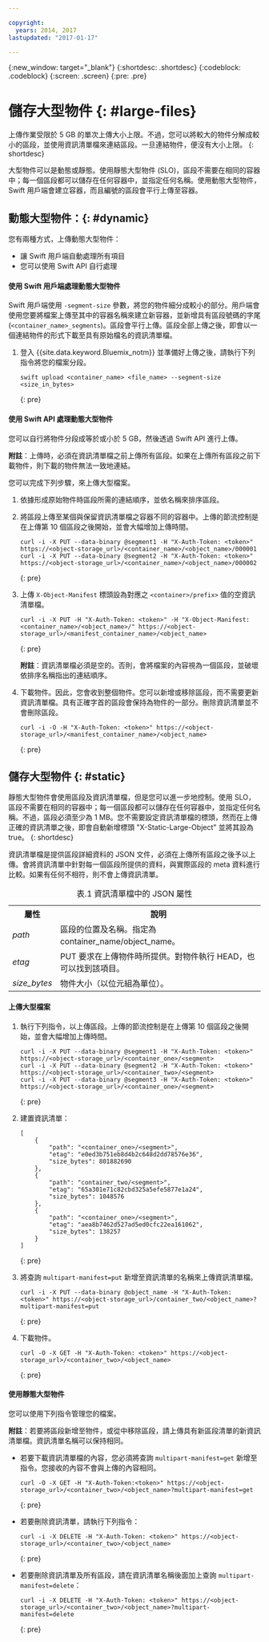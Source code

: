 ```yaml
---

copyright:
  years: 2014, 2017
lastupdated: "2017-01-17"

---
```

{:new_window: target="_blank"}
{:shortdesc: .shortdesc}
{:codeblock: .codeblock}
{:screen: .screen}
{:pre: .pre}


# 儲存大型物件 {: #large-files}

上傳作業受限於 5 GB 的單次上傳大小上限。不過，您可以將較大的物件分解成較小的區段，並使用資訊清單檔來連結區段。一旦連結物件，便沒有大小上限。
{: shortdesc}

大型物件可以是動態或靜態。使用靜態大型物件 (SLO)，區段不需要在相同的容器中；每一個區段都可以儲存在任何容器中，並指定任何名稱。使用動態大型物件，Swift 用戶端會建立容器，而且編號的區段會平行上傳至容器。


## 動態大型物件：{: #dynamic}

您有兩種方式，上傳動態大型物件：
  * 讓 Swift 用戶端自動處理所有項目
  * 您可以使用 Swift API 自行處理

#### 使用 Swift 用戶端處理動態大型物件

Swift 用戶端使用 `-segment-size` 參數，將您的物件細分成較小的部分。用戶端會使用您要將檔案上傳至其中的容器名稱來建立新容器，並新增具有區段號碼的字尾 (`<container_name>_segments`)。區段會平行上傳。區段全部上傳之後，即會以一個連結物件的形式下載至具有原始檔名的資訊清單檔。

1. 登入 {{site.data.keyword.Bluemix_notm}} 並準備好上傳之後，請執行下列指令將您的檔案分段。
    ```
    swift upload <container_name> <file_name> --segment-size <size_in_bytes>
    ```
    {: pre}

#### 使用 Swift API 處理動態大型物件

您可以自行將物件分段成等於或小於 5 GB，然後透過 Swift API 進行上傳。

**附註**：上傳時，必須在資訊清單檔之前上傳所有區段。如果在上傳所有區段之前下載物件，則下載的物件無法一致地連結。

您可以完成下列步驟，來上傳大型檔案。

1. 依據形成原始物件時區段所需的連結順序，並依名稱來排序區段。
2. 將區段上傳至某個與保留資訊清單檔之容器不同的容器中。上傳的節流控制是在上傳第 10 個區段之後開始，並會大幅增加上傳時間。  

    ```
    curl -i -X PUT --data-binary @segment1 -H "X-Auth-Token: <token>" https://<object-storage_url>/<container_name>/<object_name>/000001
    curl -i -X PUT --data-binary @segment2 -H "X-Auth-Token: <token>" https://<object-storage_url>/<container_name>/<object_name>/000002
    ```
    {: pre}

3. 上傳 `X-Object-Manifest` 標頭設為對應之 `<container>/prefix>` 值的空資訊清單檔。

    ```
    curl -i -X PUT -H "X-Auth-Token: <token>" -H "X-Object-Manifest: <container_name>/<object_name>/" https://<object-storage_url>/<manifest_container_name>/<object_name>
    ```
    {: pre}

    **附註**：資訊清單檔必須是空的。否則，會將檔案的內容視為一個區段，並破壞依排序名稱指出的連結順序。
4. 下載物件。因此，您會收到整個物件。您可以新增或移除區段，而不需要更新資訊清單檔。具有正確字首的區段會保持為物件的一部分。刪除資訊清單並不會刪除區段。

    ```
    curl -i -O -H "X-Auth-Token: <token>" https://<object-storage_url>/<manifest_container_name>/<object_name>
    ```
    {: pre}


## 儲存大型物件 {: #static}

靜態大型物件會使用區段及資訊清單檔，但是您可以進一步地控制。使用 SLO，區段不需要在相同的容器中；每一個區段都可以儲存在任何容器中，並指定任何名稱。不過，區段必須至少為 1 MB。您不需要設定資訊清單檔的標頭，然而在上傳正確的資訊清單之後，即會自動新增標頭 "X-Static-Large-Object" 並將其設為 true。
{: shortdesc}

資訊清單檔是提供區段詳細資料的 JSON 文件，必須在上傳所有區段之後予以上傳。會將資訊清單中針對每一個區段所提供的資料，與實際區段的 meta 資料進行比較。如果有任何不相符，則不會上傳資訊清單。

<table>
<caption> 表.1 資訊清單檔中的 JSON 屬性</caption>
  <tr>
    <th> 屬性</th>
    <th> 說明</th>
  </tr>
  <tr>
    <td> <i> path </i> </td>
    <td> 區段的位置及名稱。指定為 container_name/object_name。</td>
  </tr>
  <tr>
    <td> <i> etag </i> </td>
    <td> PUT 要求在上傳物件時所提供。對物件執行 HEAD，也可以找到該項目。</td>
  </tr>
  <tr>
    <td> <i> size_bytes </i> </td>
    <td> 物件大小（以位元組為單位）。</td>
  </tr>
</table>



#### 上傳大型檔案

1. 執行下列指令，以上傳區段。上傳的節流控制是在上傳第 10 個區段之後開始，並會大幅增加上傳時間。  

    ```
    curl -i -X PUT --data-binary @segment1 -H "X-Auth-Token: <token>" https://<object-storage_url>/<container_one>/<segment>
    curl -i -X PUT --data-binary @segment2 -H "X-Auth-Token: <token>" https://<object-storage_url>/<container_two>/<segment>
    curl -i -X PUT --data-binary @segment3 -H "X-Auth-Token: <token>" https://<object-storage_url>/<container_one>/<segment>
    ```
    {: pre}

2. 建置資訊清單：

    ```
    [
        {
            "path": "<container_one>/<segment>",
            "etag": "e0ed3b751eb8d4b2c648d2dd78576e36",
            "size_bytes": 801882690
        },
        {
            "path": "container_two/<segment>",
            "etag": "65a301e71c82cbd325a5efe5877e1a24",
            "size_bytes": 1048576
        },
        {
            "path": "<container_one>/<segment>",
            "etag": "aea8b7462d527ad5ed0cfc22ea161062",
            "size_bytes": 138257
        }
    ]
    ```
    {: pre}

3. 將查詢 `multipart-manifest=put` 新增至資訊清單的名稱來上傳資訊清單檔。

    ```
    curl -i -X PUT --data-binary @object_name -H "X-Auth-Token: <token>" https://<object-storage_url>/container_two/<object_name>?multipart-manifest=put
    ```
    {: pre}

4. 下載物件。

    ```
    curl -O -X GET -H "X-Auth-Token: <token>" https://<object-storage_url>/<container_two>/<object_name>
    ```
    {: pre}


#### 使用靜態大型物件

您可以使用下列指令管理您的檔案。

**附註**：若要將區段新增至物件，或從中移除區段，請上傳具有新區段清單的新資訊清單檔。資訊清單名稱可以保持相同。

* 若要下載資訊清單檔的內容，您必須將查詢 `multipart-manifest=get` 新增至指令。您接收的內容不會與上傳的內容相同。

    ```
    curl -O -X GET -H "X-Auth-Token:<token>" https://<object-storage_url>/<container_two>/<object_name>?multipart-manifest=get
    ```
    {: pre}

* 若要刪除資訊清單，請執行下列指令：

    ```
    curl -i -X DELETE -H "X-Auth-Token: <token>" https://<object-storage_url>/<container_two>/<object_name>
    ```
    {: pre}

* 若要刪除資訊清單及所有區段，請在資訊清單名稱後面加上查詢 `multipart-manifest=delete`：

    ```
    curl -i -X DELETE -H "X-Auth-Token: <token>" https://<object-storage_url>/<container_two>/<object_name>?multipart-manifest=delete
    ```
    {: pre}
